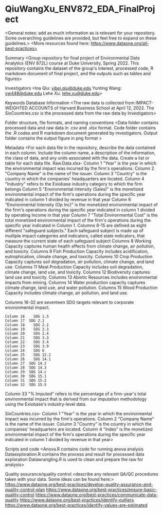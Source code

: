 # QiuWangXu_ENV872_EDA_FinalProject


<General notes: add as much information as is relevant for your repository. Some overarching guidelines are provided, but feel free to expand on these guidelines.> <More resources found here: https://www.dataone.org/all-best-practices>

Summary
<Group repository for final project of Environmental Data Analytics (ENV 872L) course at Duke University, Spring 2022.
This repository contains the dataset of the group's interest,
processed code, R markdown document of final project, and the outputs such as tables and figures>

Investigators
<Ina Qiu: yibei.qiu@duke.edu
Yunting Wang: yw448@duke.edu
Lehe Xu: lehe.xu@duke.edu>

Keywords
Database Information
<The raw data is collected from IMPACT-WEIGHTED ACCOUNTS of Harvard Business School at April 12, 2022. The SixCountries.csv is the processed data from the raw data by Investigators>

Folder structure, file formats, and naming conventions
<Data folder contains processed data and raw data in .csv and .xlsx format. Code folder contains the .R codes and R markdown document generated by investigators. Output folder contains the output figure in png format  >

Metadata
<For each data file in the repository, describe the data contained in each column. Include the column name, a description of the information, the class of data, and any units associated with the data. Create a list or table for each data file.
Raw.Data.xlsx-
Column 1 "Year" is the year in which the environmental impact was incurred by the firm's operations.
Column 2 "Company Name" is the name of the issuer.
Column 3 "Country" is the country in which the companies' headquarters are located.
Column 4 "Industry" refers to the Exiobase industry category to which the firm belongs
Column 5 "Environmental Intensity (Sales)" is the monetized environmental impact of the firm's operations during the specific year indicated in column 1 divided by revenue in that year
Column 6 "Environmental Intensity (Op Inc)" is the monetized environmental impact of the firm's operations during the specific year indicated in column 1 divided by operating income in that year
Column 7 "Total Environmental Cost" is the total monetized environmental impact of the firm's operations during the specific year indicated in Column 1.
Columns 8-15 are defined as eight different "safeguard subjects." Each safeguard subject is made up of multiple impact categories and indicators, called state indicators, that measure the current state of each safeguard subject 
   Columns 8  Working Capacity captures human health effects from               climate change, air pollution, and toxicity. 
   Columns 9  Fish Production Capacity includes acidification,                 eutrophication, climate change, and toxicity. 
   Columns 10 Crop Production Capacity captures soil degradation,               air pollution, climate change, and land use. 
   Columns 11 Meat Production Capacity includes soil degradation,               climate change, land use, and toxicity. 
   Columns 12 Biodiversity captures land use and toxicity. 
   Columns 13 Abiotic Resources includes environmental impacts                 from mining. 
   Columns 14 Water production capacity captures climate change,               land use, and water pollution. 
   Columns 15 Wood Production Capacity includes climate change,                air pollution, and land use. 

Columns 16-32 are seventeen SDG targets relevant to corporate environmental impact.

    Column 16	 SDG 1.5
    Column 17  SDG 2.1
    Column 18	 SDG 2.2
    Column 19	 SDG 2.3
    Column 20	 SDG 2.4
    Column 21	 SDG 3.3
    Column 22	 SDG 3.4
    Column 23	 SDG 3.9
    Column 24	 SDG 6
    Column 25	 SDG 12.2
    Column 26	 SDG 14.1
    Column 27  SDG 14.2
    Column 28  SDG 14.3
    Column 29  SDG 14.c
    Column 30  SDG 15.1
    Column 31  SDG 15.2
    Column 32  SDG 15.5
Column 33 "% Imputed" refers to the percentage of a firm-year's total environmental impact that is derived from our imputation methodology using the Exiobase's industry-level data.

SixCountries.csv-
Column 1 "Year" is the year in which the environmental impact was incurred by the firm's operations.
Column 2 "Company Name" is the name of the issuer.
Column 3 "Country" is the country in which the companies' headquarters are located.
Column 4 "Index" is the monetized environmental impact of the firm's operations during the specific year indicated in column 1 divided by revenue in that year>

Scripts and code
<Anova.R contains code for running anova analysis
Dataexploration.R contains the process and result for processed data exploration
Datawrangling.R is used to clean and prepare the raw for analysis>

Quality assurance/quality control
<describe any relevant QA/QC procedures taken with your data. Some ideas can be found here:> https://www.dataone.org/best-practices/develop-quality-assurance-and-quality-control-plan https://www.dataone.org/best-practices/ensure-basic-quality-control https://www.dataone.org/best-practices/communicate-data-quality https://www.dataone.org/best-practices/identify-outliers https://www.dataone.org/best-practices/identify-values-are-estimated